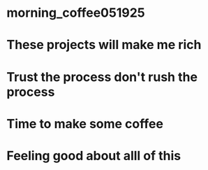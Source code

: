 # morning_coffee051925
# These projects will make me rich
# Trust the process don't rush the process
# Time to make some coffee
# Feeling good about alll of this
